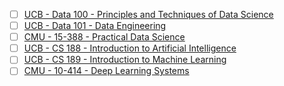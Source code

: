 - [ ] [UCB - Data 100 - Principles and Techniques of Data Science](https://ds100.org/sp22/)
- [ ] [UCB - Data 101 - Data Engineering](https://www.data101.org/sp24/)
- [ ] [CMU - 15-388 - Practical Data Science](http://www.datasciencecourse.org/)
- [ ] [UCB - CS 188 - Introduction to Artificial Intelligence](https://inst.eecs.berkeley.edu/~cs188/sp23/)
- [ ] [UCB - CS 189 - Introduction to Machine Learning](https://people.eecs.berkeley.edu/~jrs/189/)
- [ ] [CMU - 10-414 - Deep Learning Systems](https://dlsyscourse.org/)

